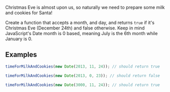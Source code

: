 Christmas Eve is almost upon us, so naturally we need to prepare some milk and cookies for Santa! 

Create a function that accepts a month, and day, and returns `true` if it's Christmas Eve (December 24th) and false otherwise. Keep in mind JavaScript's Date month is 0 based, meaning July is the 6th month while January is 0.


## Examples
```js
timeForMilkAndCookies(new Date(2013, 11, 24)); // should return true

timeForMilkAndCookies(new Date(2013, 0, 23)); // should return false

timeForMilkAndCookies(new Date(3000, 11, 24)); // should return true
```
